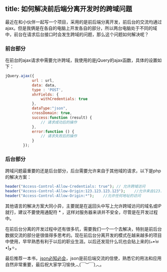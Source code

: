 title: 如何解决前后端分离开发时的跨域问题
---
最近在和小伙伴一起写一个项目，采用的是前后端分离开发，前后台的交流均通过ajax。但是我俩是在各自的电脑上开发各自的部分，所以两台电脑处于不同的域中，前台在请求后台接口时会发生跨域的问题，那么这个问题如何解决呢？

<!--more-->

### 前台部分
在前台的ajax请求中需要允许跨域，我使用的是jQuery的ajax函数，具体的设置如下：
```js
jQuery.ajax({
            url : url,
            data: data,
            type : 'POST',
            xhrFields: {
                withCredentials: true
            },
            dataType:"json",
            crossDomain: true,
            success:function (result) {
                // 请求成功后的操作
            },
            error:function () {
                // 请求失败后的操作
            }
        });
```

### 后台部分
跨域问题最重要的还是后台部分，后台需要允许来自于其他域的请求，以下是php的解决方案：
```php
header("Access-Control-Allow-Credentials: true"); // 允许跨域访问
header("Access-Control-Allow-Origin:123.123.123.123");    //允许来自123.123.123.123的ip地址提交访问
header("Access-Control-Allow-Origin:*");    //允许任何地址的访问
```

其他语言的解决方案大同小异，主要就是在返回头中写上允许跨域访问的域名或IP就行，建议不要使用通配符 * ，这样对服务器来讲并不安全，尽管是在开发过程中。

在前后台分离的开发过程中还有很多坑，需要我们一个一个去解决，特别是前后台数据交流的部分是很值得多思考的。现在前后台分离开发的模式在越来越多的项目中使用，早早熟悉有利于以后的职业生涯。以后还发现什么坑也会贴上来的(๑•̀ㅂ•́)و✧。

最后推荐一本书，[json必知必会](http://www.ituring.com.cn/book/1720)，json是前后端交流的信使，熟悉它的用法和应用自然非常重要，最后祝大家学习愉快︿(￣︶￣)︿。
